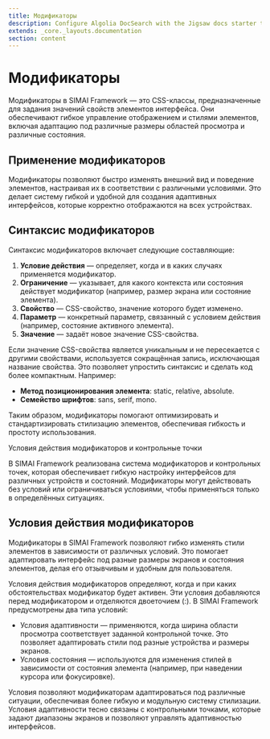 ```yaml
---
title: Модификаторы
description: Configure Algolia DocSearch with the Jigsaw docs starter template
extends: _core._layouts.documentation
section: content
---
```


# Модификаторы

Модификаторы в SIMAI Framework — это CSS-классы, предназначенные для задания значений свойств элементов интерфейса. Они обеспечивают гибкое управление отображением и стилями элементов, включая адаптацию под различные размеры областей просмотра и различные состояния.

## Применение модификаторов

Модификаторы позволяют быстро изменять внешний вид и поведение элементов, настраивая их в соответствии с различными условиями. Это делает систему гибкой и удобной для создания адаптивных интерфейсов, которые корректно отображаются на всех устройствах.

## Синтаксис модификаторов

Синтаксис модификаторов включает следующие составляющие:

1. **Условие действия** — определяет, когда и в каких случаях применяется модификатор.  
2. **Ограничение** — указывает, для какого контекста или состояния действует модификатор (например, размер экрана или состояние элемента).  
3. **Свойство** — CSS-свойство, значение которого будет изменено.  
4. **Параметр** — конкретный параметр, связанный с условием действия (например, состояние активного элемента).  
5. **Значение** — задаёт новое значение CSS-свойства.

Если значение CSS-свойства является уникальным и не пересекается с другими свойствами, используется сокращённая запись, исключающая название свойства. Это позволяет упростить синтаксис и сделать код более компактным. Например:

* **Метод позиционирования элемента**: static, relative, absolute.  
* **Семейство шрифтов**: sans, serif, mono.

Таким образом, модификаторы помогают оптимизировать и стандартизировать стилизацию элементов, обеспечивая гибкость и простоту использования.

Условия действия модификаторов и контрольные точки

В SIMAI Framework реализована система модификаторов и контрольных точек, которая обеспечивает гибкую настройку интерфейсов для различных устройств и состояний. Модификаторы могут действовать без условий или ограничиваться условиями, чтобы применяться только в определённых ситуациях.

## Условия действия модификаторов

Модификаторы в SIMAI Framework позволяют гибко изменять стили элементов в зависимости от различных условий. Это помогает адаптировать интерфейс под разные размеры экранов и состояния элементов, делая его отзывчивым и удобным для пользователя.

Условия действия модификаторов определяют, когда и при каких обстоятельствах модификатор будет активен. Эти условия добавляются перед модификатором и отделяются двоеточием (:). В SIMAI Framework предусмотрены два типа условий:

* Условия адаптивности — применяются, когда ширина области просмотра соответствует заданной контрольной точке. Это позволяет адаптировать стили под разные устройства и размеры экранов.  
* Условия состояния — используются для изменения стилей в зависимости от состояния элемента (например, при наведении курсора или фокусировке).

Условия позволяют модификаторам адаптироваться под различные ситуации, обеспечивая более гибкую и модульную систему стилизации. Условия адаптивности тесно связаны с контрольными точками, которые задают диапазоны экранов и позволяют управлять адаптивностью интерфейсов.